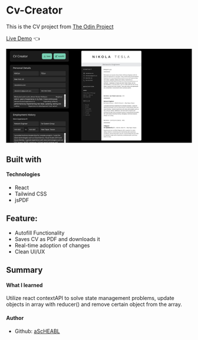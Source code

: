 # Cv-Creator

This is the CV project from [The Odin Project](https://www.theodinproject.com/lessons/node-path-javascript-cv-application) <br>

[Live Demo](https://ascheabl.github.io/cv-project/) 👈 <br>

![Screenshot of the live demo](./src/images/Screenshot_20230328_145930.png)

## Built with <br>

#### Technologies <br>

- React <br>
- Tailwind CSS <br>
- jsPDF <br>

## Feature: 
- Autofill Functionality <br>
- Saves CV as PDF and downloads it <br>
- Real-time adoption of changes <br>
- Clean UI/UX <br>


## Summary <br>

#### What I learned <br>

Utilize react contextAPI to solve state management problems, update objects in array with reducer() and remove certain object from the array.

#### Author <br>

- Github: [aScHEABL](https://github.com/aScHEABL)